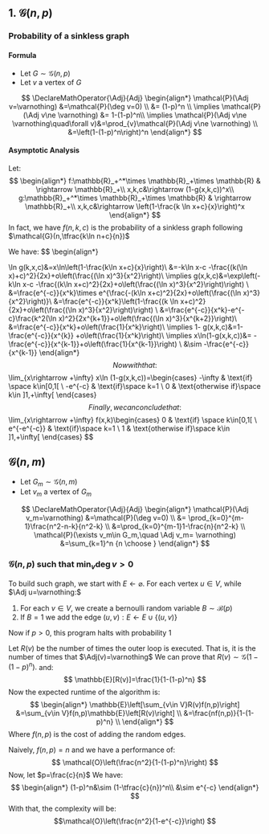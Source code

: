 ## 1. $\mathcal{G}(n,p)$
### Probability of a sinkless graph
#### Formula
- Let $G\sim \mathcal{G}(n,p)$
- Let $v$ a vertex of $G$

$$
\DeclareMathOperator{\Adj}{Adj}
\begin{align*}
\mathcal{P}(\Adj v=\varnothing) 
&=\mathcal{P}(\deg v=0) \\
&= (1-p)^n \\
\implies \mathcal{P}(\Adj v\ne \varnothing) &= 1-(1-p)^n\\
\implies \mathcal{P}(\Adj v\ne \varnothing\quad\forall v)&=\prod_{v}\mathcal{P}(\Adj v\ne \varnothing) \\
&=\left(1-(1-p)^n\right)^n
\end{align*}
$$ 

#### Asymptotic Analysis
Let:
$$
\begin{align*}
f:\mathbb{R}_+^*\times \mathbb{R}_+\times \mathbb{R} & \rightarrow \mathbb{R}_+\\
x,k,c&\rightarrow (1-g(x,k,c))^x\\
g:\mathbb{R}_+^*\times \mathbb{R}_+\times \mathbb{R} & \rightarrow \mathbb{R}_+\\
x,k,c&\rightarrow \left(1-\frac{k \ln x+c}{x}\right)^x
\end{align*}
$$
In fact, we have $f(n,k,c)$ is the probability of a sinkless graph following $\mathcal{G}(n,\tfrac{k\ln n+c}{n})$

We have:
$$
\begin{align*}

\ln g(k,x,c)&=x\ln\left(1-\frac{k\ln x+c}{x}\right)\\
&=-k\ln x-c -\frac{(k(\ln x)+c)^2}{2x}+o\left(\frac{(\ln x)^3}{x^2}\right)\\
\implies g(x,k,c)&=\exp\left(-k\ln x-c -\frac{(k\ln x+c)^2}{2x}+o\left(\frac{(\ln x)^3}{x^2}\right)\right) \\
&=\frac{e^{-c}}{x^k}\times e^{\frac{-(k\ln x+c)^2}{2x}+o\left(\frac{(\ln x)^3}{x^2}\right)}\\
&=\frac{e^{-c}}{x^k}\left(1-\frac{(k \ln x+c)^2}{2x}+o\left(\frac{(\ln x)^3}{x^2}\right)\right)  \\
&=\frac{e^{-c}}{x^k}-e^{-c}\frac{k^2(\ln x)^2}{2x^{k+1}}+o\left(\frac{(\ln x)^3}{x^{k+2}}\right)\\
&=\frac{e^{-c}}{x^k}+o\left(\frac{1}{x^k}\right)\\
\implies 1- g(x,k,c)&=1-\frac{e^{-c}}{x^{k}} +o\left(\frac{1}{x^k}\right)\\
\implies x\ln(1-g(x,k,c))&= -\frac{e^{-c}}{x^{k-1}}+o\left(\frac{1}{x^{k-1}}\right) \\
&\sim -\frac{e^{-c}}{x^{k-1}}
\end{align*}
$$
Now with that:
$$
\lim_{x\rightarrow +\infty} x\ln (1-g(x,k,c))=\begin{cases}
-\infty  & \text{if} \space k\in[0,1[ \\
-e^{-c} & \text{if}\space k=1  \\
0 & \text{otherwise if}\space k\in ]1,+\infty[ 
\end{cases}
$$
Finally, we can conclude that:
$$
\lim_{x\rightarrow +\infty} f(x,k)\begin{cases}
0  & \text{if} \space k\in[0,1[ \\
e^{-e^{-c}} & \text{if}\space k=1  \\
1 & \text{otherwise if}\space k\in ]1,+\infty[ 
\end{cases}
$$


## $\mathcal{G}(n,m)$
- Let $G_m\sim \mathcal{G}(n,m)$
- Let $v_m$ a vertex of $G_m$

$$
\DeclareMathOperator{\Adj}{Adj}
\begin{align*}
\mathcal{P}(\Adj v_m=\varnothing) 
&=\mathcal{P}(\deg v=0) \\
&= \prod_{k=0}^{m-1}\frac{n^2-n-k}{n^2-k} \\
&=\prod_{k=0}^{m-1}1-\frac{n}{n^2-k} \\
\mathcal{P}(\exists v_m\in G_m,\quad \Adj v_m= \varnothing) &=\sum_{k=1}^n {n \choose }
\end{align*}
$$

### $\mathcal{G}(n,p)$ such that $\min_{v}\deg v>0$

To build such graph, we start with $E\leftarrow\varnothing.$
For each vertex $u\in V,$ while $\Adj u=\varnothing:$
1. For each $v\in V$, we create a bernoulli random variable $B\sim\mathcal{B}(p)$
2. If $B=1$ we add the edge $(u,v):E\leftarrow E\cup\{(u,v)\}$

Now if $p>0,$ this program halts with probability $1$

Let $R(v)$ be the number of times the outer loop is executed.
That is, it is the number of times that $\Adj(v)=\varnothing$ 
We can prove that $R(v)\sim \mathcal{G}(1-(1-p)^n).$ and:
$$
\mathbb{E}[R(v)]=\frac{1}{1-(1-p)^n}
$$
Now the expected runtime of the algorithm is:
$$
\begin{align*}
\mathbb{E}\left[\sum_{v\in V}R(v)f(n,p)\right] &=\sum_{v\in V}f(n,p)\mathbb{E}\left[R(v)\right] \\
&=\frac{nf(n,p)}{1-(1-p)^n} \\
\end{align*}
$$
Where $f(n,p)$ is the cost of adding the random edges.

Naively, $f(n,p)=n$ and we have a performance of:
$$
\mathcal{O}\left(\frac{n^2}{1-(1-p)^n}\right)
$$
Now, let $p=\frac{c}{n}$
We have:
$$
\begin{align*}
(1-p)^n&\sim (1-\tfrac{c}{n})^n\\
&\sim e^{-c}
\end{align*}
$$
With that, the complexity will be:
$$\mathcal{O}\left(\frac{n^2}{1-e^{-c}}\right)
$$



